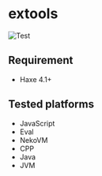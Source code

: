 # extools

![Test](https://github.com/DenkiYagi/haxe-extools/workflows/Test/badge.svg)

## Requirement
+ Haxe 4.1+

## Tested platforms
* JavaScript
* Eval
* NekoVM
* CPP
* Java
* JVM
